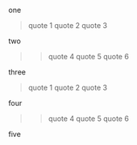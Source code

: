 one

> quote 1
> quote 2
> quote 3

two

>> quote 4
>> quote 5
>> quote 6

three

> quote 1
quote 2
quote 3

four

>> quote 4
quote 5
quote 6

five
